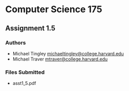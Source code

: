 Computer Science 175
====================
Assignment 1.5
--------------
### Authors
- Michael Tingley <michaeltingley@college.harvard.edu>
- Michael Traver <mtraver@college.harvard.edu>

### Files Submitted
* asst1_5.pdf
